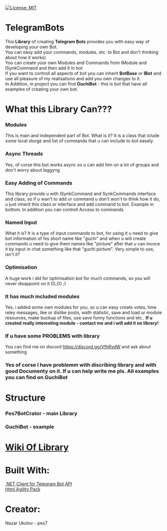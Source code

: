 [![License: MIT](https://img.shields.io/badge/License-MIT-yellow.svg)](https://github.com/pes7/TelegramBots/blob/master/LICENSE)
# TelegramBots
This <b>Library</b> of creating <b>Telegram Bots</b> provides you with easy way of developing your own Bot.<br>
You can easy add your commands, modules, etc. to Bot and don't thinking about how it works)<br>
You can create your own Modules and Commands from IModule and ISynkCommand and then add it in bot<br>
If you want to controll all aspects of bot you can inherit <b>BotBase</b> or <b>IBot</b> and use all pleasure of my realisations and add you own changes to it.<br>
In Addition, in project you can find <b>GuchiBot</b> - this is bot that have all examples of creating your own bot.<br>
# What this Library Can???
### Modules
This is main and independent part of Bot. What is it? It is a class that iclude some local storge and list of commands that u can include to bot easely.
### Async Threads
Yes, of corse this bot works async so u can add him on a lot of groups and don't worry about laggyng
### Easy Adding of Commands
This library provide u with ISynkCommand and SynkCommands interface and class, so if u wan't to add ur command u don't won't to think how it do, u just inherit this class or interface and add command to bot. Example in bottom. In addition you can controll Access to commands
### Named Input
What it is? It is a type of input commands to bot, for using it u need to give bot information of his short name like "guchi" and when u will create commands u need to give them names like "picture" after that u can invoce it by input in chat something like that "guchi picture". Very simple to use, isn't it?
### Optimisation
A huge work i did for optimisation bot for much commands, so you will never disappoint on it (0_O) ;)
### It has much included modules
Yes, i added some own modules for you, so u can easy create votes, time reley messages, like or dislike posts, wath statistic, save and load ur module resources, make buckup of files, use save funny functions and etc.. <b>If u created really interesting module - contact me and i will add it on library!</b>
### If u have some PROBLEMS with library
You can find me on discord https://discord.gg/VfhRvdW and ask about something
### Yes of corse I have problemm with discribing library and with good Documenty on it. If u can help write me pls. All examples you can find on <b>GuchiBot</b>
# Structure
### Pes7BotCrator - main Library
### GuchiBot - example
# [Wiki Of Library](https://github.com/pes7/Telegram-Bots-Library/wiki)
# Built With:
<a href = "https://github.com/TelegramBots/telegram.bot">.NET Client for Telegram Bot API</a><br>
<a href = "https://github.com/zzzprojects/html-agility-pack">Html Agility Pack</a>
# Creator:
Nazar Ukolov - pes7
